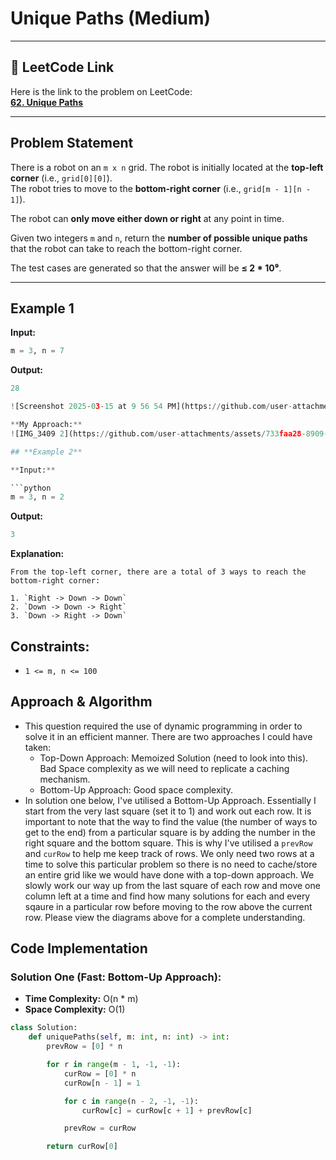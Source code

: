 # Unique Paths (Medium)

---

## 🔗 LeetCode Link

Here is the link to the problem on LeetCode:  
[**62. Unique Paths**](https://leetcode.com/problems/unique-paths/)

---

## **Problem Statement**

There is a robot on an `m x n` grid. The robot is initially located at the **top-left corner** (i.e., `grid[0][0]`).  
The robot tries to move to the **bottom-right corner** (i.e., `grid[m - 1][n - 1]`).

The robot can **only move either down or right** at any point in time.

Given two integers `m` and `n`, return the **number of possible unique paths** that the robot can take to reach the bottom-right corner.

The test cases are generated so that the answer will be **≤ 2 \* 10⁹**.

---

## **Example 1**

**Input:**

```python
m = 3, n = 7
```

**Output:**

```python
28

![Screenshot 2025-03-15 at 9 56 54 PM](https://github.com/user-attachments/assets/7b204312-3280-4b0f-960a-ea784e15ab3e)

**My Approach:**
![IMG_3409 2](https://github.com/user-attachments/assets/733faa28-8909-4779-b501-f25aed977c4a)

## **Example 2**

**Input:**

```python
m = 3, n = 2
```

**Output:**

```python
3
```

**Explanation:**

```plaintext
From the top-left corner, there are a total of 3 ways to reach the bottom-right corner:

1. `Right -> Down -> Down`
2. `Down -> Down -> Right`
3. `Down -> Right -> Down`
```

## Constraints:

- `1 <= m, n <= 100`

## Approach & Algorithm

- This question required the use of dynamic programming in order to solve it in an efficient manner. There are two approaches I could have taken:
  - Top-Down Approach: Memoized Solution (need to look into this). Bad Space complexity as we will need to replicate a caching mechanism.
  - Bottom-Up Approach: Good space complexity.
- In solution one below, I've utilised a Bottom-Up Approach. Essentially I start from the very last square (set it to 1) and work out each row. It is important to note that the way to find the value (the number of ways to get to the end) from a particular square is by adding the number in the right square and the bottom square. This is why I've utilised a `prevRow` and `curRow` to help me keep track of rows. We only need two rows at a time to solve this particular problem so there is no need to cache/store an entire grid like we would have done with a top-down approach. We slowly work our way up from the last square of each row and move one column left at a time and find how many solutions for each and every sqaure in a particular row before moving to the row above the current row. Please view the diagrams above for a complete understanding.

## Code Implementation

### Solution One (Fast: Bottom-Up Approach):

- **Time Complexity:** O(n \* m)
- **Space Complexity:** O(1)

```python
class Solution:
    def uniquePaths(self, m: int, n: int) -> int:
        prevRow = [0] * n

        for r in range(m - 1, -1, -1):
            curRow = [0] * n
            curRow[n - 1] = 1

            for c in range(n - 2, -1, -1):
                curRow[c] = curRow[c + 1] + prevRow[c]

            prevRow = curRow

        return curRow[0]
```
